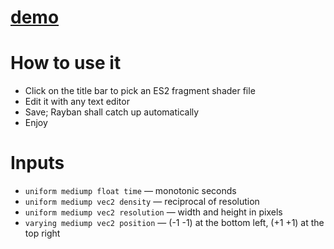 # [demo](https://webmshare.com/zWgab)

# How to use it
* Click on the title bar to pick an ES2 fragment shader file
* Edit it with any text editor
* Save; Rayban shall catch up automatically
* Enjoy

# Inputs
* `uniform mediump float time` &mdash; monotonic seconds
* `uniform mediump vec2 density` &mdash; reciprocal of resolution
* `uniform mediump vec2 resolution` &mdash; width and height in pixels
* `varying mediump vec2 position` &mdash; (-1 -1) at the bottom left, (+1 +1) at the top right
